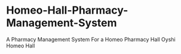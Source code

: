 # Homeo-Hall-Pharmacy-Management-System
A Pharmacy Management System For a Homeo Pharmacy Hall
Oyshi Homeo Hall
